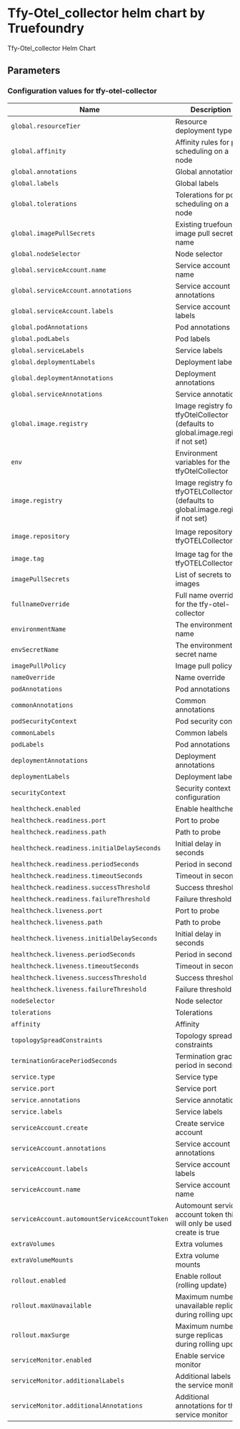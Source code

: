 # Tfy-Otel_collector helm chart by Truefoundry

Tfy-Otel_collector Helm Chart 

## Parameters

### Configuration values for tfy-otel-collector

| Name                                          | Description                                                                        | Value                                   |
| --------------------------------------------- | ---------------------------------------------------------------------------------- | --------------------------------------- |
| `global.resourceTier`                         | Resource deployment type                                                           | `""`                                    |
| `global.affinity`                             | Affinity rules for pod scheduling on a node                                        | `{}`                                    |
| `global.annotations`                          | Global annotations                                                                 | `{}`                                    |
| `global.labels`                               | Global labels                                                                      | `{}`                                    |
| `global.tolerations`                          | Tolerations for pod scheduling on a node                                           | `[]`                                    |
| `global.imagePullSecrets`                     | Existing truefoundry image pull secret name                                        | `[]`                                    |
| `global.nodeSelector`                         | Node selector                                                                      | `{}`                                    |
| `global.serviceAccount.name`                  | Service account name                                                               | `truefoundry`                           |
| `global.serviceAccount.annotations`           | Service account annotations                                                        | `{}`                                    |
| `global.serviceAccount.labels`                | Service account labels                                                             | `{}`                                    |
| `global.podAnnotations`                       | Pod annotations                                                                    | `{}`                                    |
| `global.podLabels`                            | Pod labels                                                                         | `{}`                                    |
| `global.serviceLabels`                        | Service labels                                                                     | `{}`                                    |
| `global.deploymentLabels`                     | Deployment labels                                                                  | `{}`                                    |
| `global.deploymentAnnotations`                | Deployment annotations                                                             | `{}`                                    |
| `global.serviceAnnotations`                   | Service annotations                                                                | `{}`                                    |
| `global.image.registry`                       | Image registry for tfyOtelCollector (defaults to global.image.registry if not set) | `tfy.jfrog.io`                          |
| `env`                                         | Environment variables for the tfyOtelCollector                                     | `{}`                                    |
| `image.registry`                              | Image registry for tfyOTELCollector (defaults to global.image.registry if not set) | `""`                                    |
| `image.repository`                            | Image repository for tfyOTELCollector                                              | `tfy-private-images/tfy-otel-collector` |
| `image.tag`                                   | Image tag for the tfyOTELCollector                                                 | `v0.93.0`                               |
| `imagePullSecrets`                            | List of secrets to pull images                                                     | `[]`                                    |
| `fullnameOverride`                            | Full name override for the tfy-otel-collector                                      | `""`                                    |
| `environmentName`                             | The environment name                                                               | `default`                               |
| `envSecretName`                               | The environment secret name                                                        | `""`                                    |
| `imagePullPolicy`                             | Image pull policy                                                                  | `IfNotPresent`                          |
| `nameOverride`                                | Name override                                                                      | `""`                                    |
| `podAnnotations`                              | Pod annotations                                                                    | `{}`                                    |
| `commonAnnotations`                           | Common annotations                                                                 | `{}`                                    |
| `podSecurityContext`                          | Pod security context                                                               | `{}`                                    |
| `commonLabels`                                | Common labels                                                                      | `{}`                                    |
| `podLabels`                                   | Pod annotations                                                                    | `{}`                                    |
| `deploymentAnnotations`                       | Deployment annotations                                                             | `{}`                                    |
| `deploymentLabels`                            | Deployment labels                                                                  | `{}`                                    |
| `securityContext`                             | Security context configuration                                                     | `{}`                                    |
| `healthcheck.enabled`                         | Enable healthcheck                                                                 | `true`                                  |
| `healthcheck.readiness.port`                  | Port to probe                                                                      | `3000`                                  |
| `healthcheck.readiness.path`                  | Path to probe                                                                      | `/health/status`                        |
| `healthcheck.readiness.initialDelaySeconds`   | Initial delay in seconds                                                           | `30`                                    |
| `healthcheck.readiness.periodSeconds`         | Period in seconds                                                                  | `10`                                    |
| `healthcheck.readiness.timeoutSeconds`        | Timeout in seconds                                                                 | `1`                                     |
| `healthcheck.readiness.successThreshold`      | Success threshold                                                                  | `1`                                     |
| `healthcheck.readiness.failureThreshold`      | Failure threshold                                                                  | `3`                                     |
| `healthcheck.liveness.port`                   | Port to probe                                                                      | `3000`                                  |
| `healthcheck.liveness.path`                   | Path to probe                                                                      | `/health/status`                        |
| `healthcheck.liveness.initialDelaySeconds`    | Initial delay in seconds                                                           | `600`                                   |
| `healthcheck.liveness.periodSeconds`          | Period in seconds                                                                  | `10`                                    |
| `healthcheck.liveness.timeoutSeconds`         | Timeout in seconds                                                                 | `1`                                     |
| `healthcheck.liveness.successThreshold`       | Success threshold                                                                  | `1`                                     |
| `healthcheck.liveness.failureThreshold`       | Failure threshold                                                                  | `3`                                     |
| `nodeSelector`                                | Node selector                                                                      | `{}`                                    |
| `tolerations`                                 | Tolerations                                                                        | `{}`                                    |
| `affinity`                                    | Affinity                                                                           | `{}`                                    |
| `topologySpreadConstraints`                   | Topology spread constraints                                                        | `{}`                                    |
| `terminationGracePeriodSeconds`               | Termination grace period in seconds                                                | `120`                                   |
| `service.type`                                | Service type                                                                       | `ClusterIP`                             |
| `service.port`                                | Service port                                                                       | `4318`                                  |
| `service.annotations`                         | Service annotations                                                                | `{}`                                    |
| `service.labels`                              | Service labels                                                                     | `{}`                                    |
| `serviceAccount.create`                       | Create service account                                                             | `false`                                 |
| `serviceAccount.annotations`                  | Service account annotations                                                        | `{}`                                    |
| `serviceAccount.labels`                       | Service account labels                                                             | `{}`                                    |
| `serviceAccount.name`                         | Service account name                                                               | `""`                                    |
| `serviceAccount.automountServiceAccountToken` | Automount service account token this will only be used if create is true           | `false`                                 |
| `extraVolumes`                                | Extra volumes                                                                      | `[]`                                    |
| `extraVolumeMounts`                           | Extra volume mounts                                                                | `[]`                                    |
| `rollout.enabled`                             | Enable rollout (rolling update)                                                    | `true`                                  |
| `rollout.maxUnavailable`                      | Maximum number of unavailable replicas during rolling update                       | `1`                                     |
| `rollout.maxSurge`                            | Maximum number of surge replicas during rolling update                             | `50%`                                   |
| `serviceMonitor.enabled`                      | Enable service monitor                                                             | `true`                                  |
| `serviceMonitor.additionalLabels`             | Additional labels for the service monitor                                          | `{}`                                    |
| `serviceMonitor.additionalAnnotations`        | Additional annotations for the service monitor                                     | `{}`                                    |
